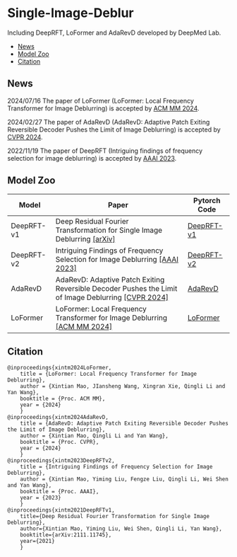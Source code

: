# Single-Image-Deblur
Including DeepRFT, LoFormer and AdaRevD developed by DeepMed Lab.
- [News](#news)
- [Model Zoo](#model-zoo)
- [Citation](#citation)

## News
2024/07/16 The paper of LoFormer (LoFormer: Local Frequency Transformer for Image Deblurring) is accepted by [ACM MM 2024](https://arxiv.org/abs/2407.16993).

2024/02/27 The paper of AdaRevD (AdaRevD: Adaptive Patch Exiting Reversible Decoder Pushes the Limit of Image Deblurring) is accepted by [CVPR 2024](https://openaccess.thecvf.com/content/CVPR2024/html/Mao_AdaRevD_Adaptive_Patch_Exiting_Reversible_Decoder_Pushes_the_Limit_of_CVPR_2024_paper.html).

2022/11/19 The paper of DeepRFT (Intriguing findings of frequency selection for image deblurring) is accepted by [AAAI 2023](https://ojs.aaai.org/index.php/AAAI/article/view/25281).

## Model Zoo

| Model | Paper | Pytorch Code |
| - | - | - | 
| DeepRFT-v1 | Deep Residual Fourier Transformation for Single Image Deblurring [[arXiv]](https://arxiv.org/abs/2111.11745v1)                          | [DeepRFT-v1](https://github.com/INVOKERer/DeepRFT) |
| DeepRFT-v2 | Intriguing Findings of Frequency Selection for Image Deblurring [[AAAI 2023]](https://ojs.aaai.org/index.php/AAAI/article/view/25281) | [DeepRFT-v2](https://github.com/INVOKERer/DeepRFT/tree/AAAI2023) |
| AdaRevD    | AdaRevD: Adaptive Patch Exiting Reversible Decoder Pushes the Limit of Image Deblurring [[CVPR 2024]](https://arxiv.org/abs/2406.09135)  | [AdaRevD](https://github.com/INVOKERer/AdaRevD) |
| LoFormer   | LoFormer: Local Frequency Transformer for Image Deblurring [[ACM MM 2024]](https://arxiv.org/abs/2407.16993)                             | [LoFormer](https://github.com/INVOKERer/LoFormer) |

## Citation
```
@inproceedings{xintm2024LoFormer, 
    title = {LoFormer: Local Frequency Transformer for Image Deblurring},
    author = {Xintian Mao, JIansheng Wang, Xingran Xie, Qingli Li and Yan Wang}, 
    booktitle = {Proc. ACM MM}, 
    year = {2024}
    }
@inproceedings{xintm2024AdaRevD, 
    title = {AdaRevD: Adaptive Patch Exiting Reversible Decoder Pushes the Limit of Image Deblurring},
    author = {Xintian Mao, Qingli Li and Yan Wang}, 
    booktitle = {Proc. CVPR}, 
    year = {2024}
    }
@inproceedings{xintm2023DeepRFTv2, 
    title = {Intriguing Findings of Frequency Selection for Image Deblurring},
    author = {Xintian Mao, Yiming Liu, Fengze Liu, Qingli Li, Wei Shen and Yan Wang}, 
    booktitle = {Proc. AAAI}, 
    year = {2023}
    }
@inproceedings{xintm2021DeepRFTv1,
    title={Deep Residual Fourier Transformation for Single Image Deblurring},
    author={Xintian Mao, Yiming Liu, Wei Shen, Qingli Li, Yan Wang},
    booktitle={arXiv:2111.11745},
    year={2021}
    }
